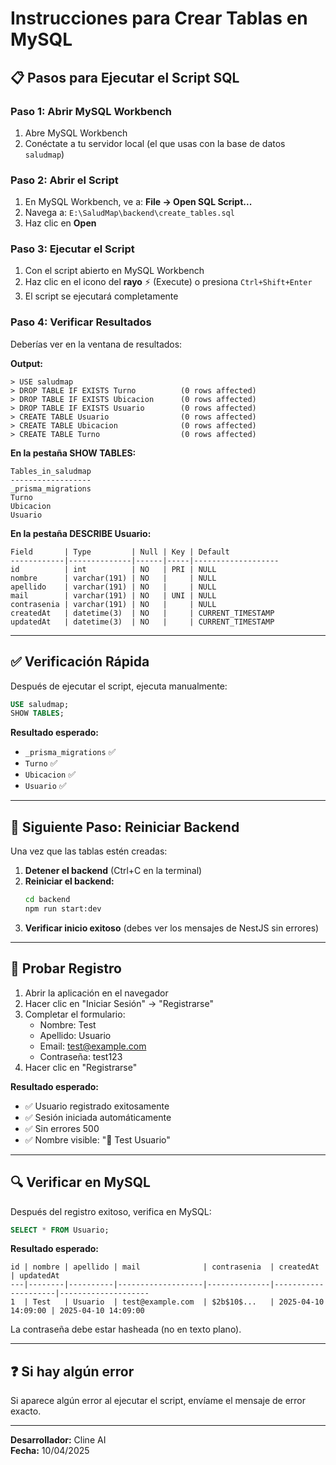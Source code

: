 # Instrucciones para Crear Tablas en MySQL

## 📋 Pasos para Ejecutar el Script SQL

### **Paso 1: Abrir MySQL Workbench**
1. Abre MySQL Workbench
2. Conéctate a tu servidor local (el que usas con la base de datos `saludmap`)

### **Paso 2: Abrir el Script**
1. En MySQL Workbench, ve a: **File → Open SQL Script...**
2. Navega a: `E:\SaludMap\backend\create_tables.sql`
3. Haz clic en **Open**

### **Paso 3: Ejecutar el Script**
1. Con el script abierto en MySQL Workbench
2. Haz clic en el icono del **rayo** ⚡ (Execute) o presiona `Ctrl+Shift+Enter`
3. El script se ejecutará completamente

### **Paso 4: Verificar Resultados**
Deberías ver en la ventana de resultados:

**Output:**
```
> USE saludmap
> DROP TABLE IF EXISTS Turno          (0 rows affected)
> DROP TABLE IF EXISTS Ubicacion      (0 rows affected)
> DROP TABLE IF EXISTS Usuario        (0 rows affected)
> CREATE TABLE Usuario                (0 rows affected)
> CREATE TABLE Ubicacion              (0 rows affected)
> CREATE TABLE Turno                  (0 rows affected)
```

**En la pestaña SHOW TABLES:**
```
Tables_in_saludmap
------------------
_prisma_migrations
Turno
Ubicacion
Usuario
```

**En la pestaña DESCRIBE Usuario:**
```
Field       | Type         | Null | Key | Default           
------------|--------------|------|-----|-------------------
id          | int          | NO   | PRI | NULL              
nombre      | varchar(191) | NO   |     | NULL              
apellido    | varchar(191) | NO   |     | NULL              
mail        | varchar(191) | NO   | UNI | NULL              
contrasenia | varchar(191) | NO   |     | NULL              
createdAt   | datetime(3)  | NO   |     | CURRENT_TIMESTAMP 
updatedAt   | datetime(3)  | NO   |     | CURRENT_TIMESTAMP 
```

---

## ✅ Verificación Rápida

Después de ejecutar el script, ejecuta manualmente:

```sql
USE saludmap;
SHOW TABLES;
```

**Resultado esperado:**
- `_prisma_migrations` ✅
- `Turno` ✅
- `Ubicacion` ✅
- `Usuario` ✅

---

## 🚀 Siguiente Paso: Reiniciar Backend

Una vez que las tablas estén creadas:

1. **Detener el backend** (Ctrl+C en la terminal)
2. **Reiniciar el backend:**
   ```bash
   cd backend
   npm run start:dev
   ```
3. **Verificar inicio exitoso** (debes ver los mensajes de NestJS sin errores)

---

## 🧪 Probar Registro

1. Abrir la aplicación en el navegador
2. Hacer clic en "Iniciar Sesión" → "Registrarse"
3. Completar el formulario:
   - Nombre: Test
   - Apellido: Usuario
   - Email: test@example.com
   - Contraseña: test123
4. Hacer clic en "Registrarse"

**Resultado esperado:**
- ✅ Usuario registrado exitosamente
- ✅ Sesión iniciada automáticamente
- ✅ Sin errores 500
- ✅ Nombre visible: "👤 Test Usuario"

---

## 🔍 Verificar en MySQL

Después del registro exitoso, verifica en MySQL:

```sql
SELECT * FROM Usuario;
```

**Resultado esperado:**
```
id | nombre | apellido | mail              | contrasenia  | createdAt           | updatedAt
---|--------|----------|-------------------|--------------|---------------------|--------------------
1  | Test   | Usuario  | test@example.com  | $2b$10$...   | 2025-04-10 14:09:00 | 2025-04-10 14:09:00
```

La contraseña debe estar hasheada (no en texto plano).

---

## ❓ Si hay algún error

Si aparece algún error al ejecutar el script, envíame el mensaje de error exacto.

---

**Desarrollador:** Cline AI  
**Fecha:** 10/04/2025
